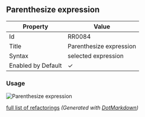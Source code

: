 ## Parenthesize expression

| Property           | Value                   |
| ------------------ | ----------------------- |
| Id                 | RR0084                  |
| Title              | Parenthesize expression |
| Syntax             | selected expression     |
| Enabled by Default | &#x2713;                |

### Usage

![Parenthesize expression](../../images/refactorings/ParenthesizeExpression.png)

[full list of refactorings](Refactorings.md)
*\(Generated with [DotMarkdown](http://github.com/JosefPihrt/DotMarkdown)\)*